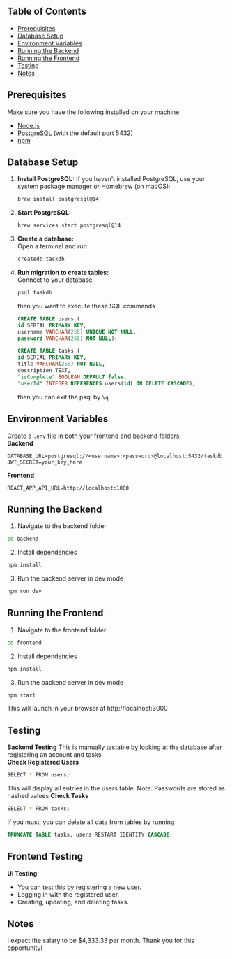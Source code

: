 ## Table of Contents

- [Prerequisites](#prerequisites)
- [Database Setup](#database-setup)
- [Environment Variables](#environment-variables)
- [Running the Backend](#running-the-backend)
- [Running the Frontend](#running-the-frontend)
- [Testing](#testing)
- [Notes](#notes)

## Prerequisites

Make sure you have the following installed on your machine:
- [Node.js](https://nodejs.org/)
- [PostgreSQL](https://www.postgresql.org/) (with the default port 5432)
- [npm](https://www.npmjs.com/)

## Database Setup

1. **Install PostgreSQL:**
If you haven’t installed PostgreSQL, use your system package manager or Homebrew (on macOS):
   ```bash
   brew install postgresql@14
   ```
2. **Start PostgreSQL:**   
   ```bash
   brew services start postgresql@14
   ```
3. **Create a database:**  
  Open a terminal and run:  
   ```bash
   createdb taskdb
   ```
4. **Run migration to create tables:**  
   Connect to your database
   ```bash
   psql taskdb
   ```
   then you want to execute these SQL commands
   ```sql
   CREATE TABLE users (
   id SERIAL PRIMARY KEY,
   username VARCHAR(255) UNIQUE NOT NULL,
   password VARCHAR(255) NOT NULL);

   CREATE TABLE tasks (
   id SERIAL PRIMARY KEY,
   title VARCHAR(255) NOT NULL,
   description TEXT,
   "isComplete" BOOLEAN DEFAULT false,
   "userId" INTEGER REFERENCES users(id) ON DELETE CASCADE);
   ```
   then you can exit the psql by `\q`
## Environment Variables
   Create a `.env` file in both your frontend and backend folders.   
   **Backend**
   ```env
   DATABASE_URL=postgresql://<username>:<password>@localhost:5432/taskdb
   JWT_SECRET=your_key_here
   ```   
   **Frontend**
   ```env
   REACT_APP_API_URL=http://localhost:1000
   ```
   ## Running the Backend
   1. Navigate to the backend folder
   ```bash
   cd backend
   ```
   2. Install dependencies
   ```bash
   npm install
   ```
   3. Run the backend server in dev mode
   ```bash
   npm run dev
   ```

## Running the Frontend
1. Navigate to the frontend folder
```bash
cd frontend
```
2. Install dependencies
```bash
npm install
```
3. Run the backend server in dev mode
```bash
npm start
```
This will launch in your browser at http://localhost:3000

## Testing
**Backend Testing**
This is manually testable by looking at the database after registering an account and tasks.  
**Check Registered Users**
```bash
SELECT * FROM users;
```

This will display all entries in the users table.
Note: Passwords are stored as hashed values
**Check Tasks**
```bash
SELECT * FROM tasks;
```
If you must, you can delete all data from tables by running
```sql
TRUNCATE TABLE tasks, users RESTART IDENTITY CASCADE;
```
## Frontend Testing
**UI Testing**
* You can test this by registering a new user.
* Logging in with the registered user.
* Creating, updating, and deleting tasks.
## Notes
I expect the salary to be $4,333.33 per month.
Thank you for this opportunity!
